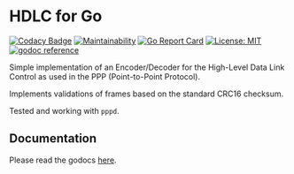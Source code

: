# HDLC for Go

[![Codacy Badge](https://api.codacy.com/project/badge/Grade/92f3f6c9b403463bb87309dc8bdb49ea)](https://app.codacy.com/gh/BAN-AI-Communications/go-hdlc?utm_source=github.com&utm_medium=referral&utm_content=BAN-AI-Communications/go-hdlc&utm_campaign=Badge_Grade_Settings)
[![Maintainability](https://api.codeclimate.com/v1/badges/4f384a777370a1f7f820/maintainability)](https://codeclimate.com/github/BAN-AI-Communications/go-hdlc/maintainability)
[![Go Report Card](https://goreportcard.com/badge/github.com/zaninime/go-hdlc)](https://goreportcard.com/report/github.com/zaninime/go-hdlc)
[![License: MIT](https://img.shields.io/badge/License-MIT-yellow.svg)](https://opensource.org/licenses/MIT)
[![godoc reference](https://godoc.org/github.com/zaninime/go-hdlc?status.svg)](https://godoc.org/github.com/zaninime/go-hdlc)

Simple implementation of an Encoder/Decoder for the High-Level Data Link Control
as used in the PPP (Point-to-Point Protocol).

Implements validations of frames based on the standard CRC16 checksum.

Tested and working with `pppd`.

## Documentation

Please read the godocs [here](https://godoc.org/github.com/zaninime/go-hdlc).
